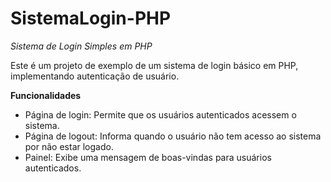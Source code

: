 # SistemaLogin-PHP
 
*Sistema de Login Simples em PHP*

Este é um projeto de exemplo de um sistema de login básico em PHP, implementando autenticação de usuário.

**Funcionalidades**
 
 - Página de login: Permite que os usuários autenticados acessem o sistema.
 - Página de logout: Informa quando o usuário não tem acesso ao sistema por não estar logado.
 - Painel: Exibe uma mensagem de boas-vindas para usuários autenticados.
